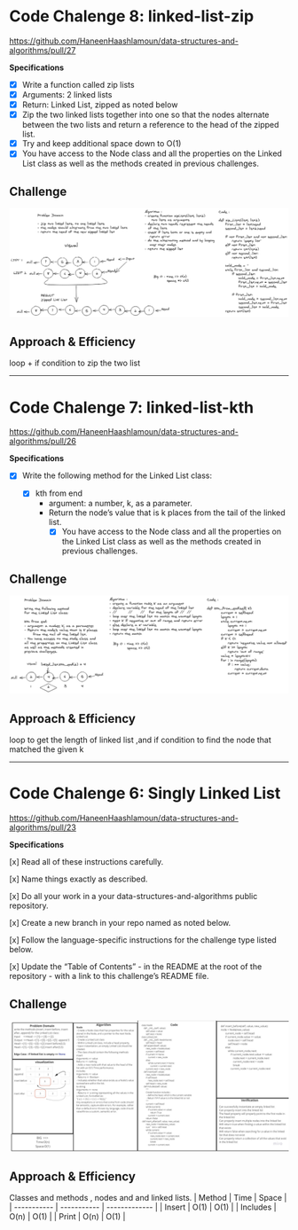 # Code Chalenge 8: linked-list-zip
<!-- Short summary or background information -->
https://github.com/HaneenHaashlamoun/data-structures-and-algorithms/pull/27

**Specifications**

- [x] Write a function called zip lists
- [x] Arguments: 2 linked lists
- [x] Return: Linked List, zipped as noted below
- [x] Zip the two linked lists together into one so that the nodes alternate between the two lists and return a reference to the head of the zipped list.
- [x] Try and keep additional space down to O(1)
- [x] You have access to the Node class and all the properties on the Linked List class as well as the methods created in previous challenges.

## Challenge
<!-- Description of the challenge -->
![x](Linked_List_zip.jpg)

## Approach & Efficiency
<!-- What approach did you take? Why? What is the Big O space/time for this approach? -->
loop + if condition to zip the two list


---------------------------------------------------------------------

# Code Chalenge 7: linked-list-kth
<!-- Short summary or background information -->
https://github.com/HaneenHaashlamoun/data-structures-and-algorithms/pull/26

**Specifications**
- [x] Write the following method for the Linked List class:
        
    - [x] kth from end
        -  argument: a number, k, as a parameter.
        -  Return the node’s value that is k places from the tail of the linked list.
            - [x] You have access to the Node class and all the properties on the Linked List class as well as the methods created in previous challenges.

## Challenge
<!-- Description of the challenge -->
![x](Linked_List_kth.jpg)

## Approach & Efficiency
<!-- What approach did you take? Why? What is the Big O space/time for this approach? -->
loop to get the length of linked list ,and if condition to find the node that matched the given k

--------------------------------------------------------------------

# Code Chalenge 6: Singly Linked List
<!-- Short summary or background information -->
https://github.com/HaneenHaashlamoun/data-structures-and-algorithms/pull/23

**Specifications**

[x] Read all of these instructions carefully.

[x] Name things exactly as described.

[x] Do all your work in a your data-structures-and-algorithms public repository.

[x] Create a new branch in your repo named as noted below.

[x] Follow the language-specific instructions for the challenge type listed below.

[x] Update the “Table of Contents” - in the README at the root of the repository - with a link to this challenge’s README file.

## Challenge
<!-- Description of the challenge -->
![x](Linked_List_Insertion.jpg)

## Approach & Efficiency
<!-- What approach did you take? Why? What is the Big O space/time for this approach? -->
Classes and methods , nodes and and linked lists.
| Method | Time | Space |
| ----------- | ----------- | ------------- |
| Insert | O(1) | O(1) |
| Includes | O(n) | O(1) |
| Print | O(n) | O(1) |
